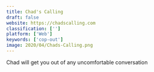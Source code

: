 ```yaml
---
title: Chad's Calling
draft: false 
website: https://chadscalling.com
classification: ['']
platform: ['Web']
keywords: ['cop-out']
image: 2020/04/Chads-Calling.png
---
```

Chad will get you out of any uncomfortable conversation